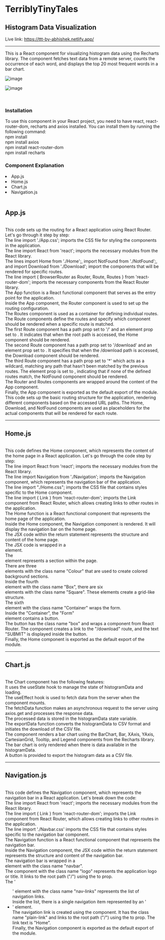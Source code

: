 <h1>TerriblyTinyTales</h1>


<h2>Histogram Data Visualization</h2>



Live link: https://ttt-by-abhishek.netlify.app/

<hr/>

This is a React component for visualizing histogram data using the Recharts library. The component fetches text data from a remote server, counts the occurrence of each word, and displays the top 20 most frequent words in a bar chart.



![image](https://github.com/AbhishekKrGhosh/terriblytinytales/assets/92973940/6e29651f-77fb-45ef-9458-8ebde3826ac2)


![image](https://github.com/AbhishekKrGhosh/terriblytinytales/assets/92973940/9bf21b84-2477-445e-b170-cc302f9dbfd3)


<br/>

<h3>Installation</h3>

To use this component in your React project, you need to have react, react-router-dom, recharts and axios installed. You can install them by running the following command:
<br/>
npm install
<br/>
npm install axios
<br/>
npm install react-router-dom
<br/>
npm install recharts
<br/>

<h3>Component Explanation </h3>
<li>App.js</li>
<li>Home.js</li>
<li>Chart.js</li>
<li>Navigation.js</li>
<br/>
<h2>App.js</h2>
<br/>
This code sets up the routing for a React application using React Router. Let's go through it step by step:
<br/>
The line import './App.css'; imports the CSS file for styling the components in the application.
<br/>
The line import React from 'react'; imports the necessary modules from the React library.
<br/>
The lines import Home from './Home';, import NotFound from './NotFound';, and import Download from './Download'; import the components that will be rendered for specific routes.
<br/>
The line import { BrowserRouter as Router, Route, Routes } from 'react-router-dom'; imports the necessary components from the React Router library.
<br/>
The App function is a React functional component that serves as the entry point for the application.
<br/>
Inside the App component, the Router component is used to set up the routing configuration.
<br/>
The Routes component is used as a container for defining individual routes.
<br/>
The Route components define the routes and specify which component should be rendered when a specific route is matched.
<br/>
The first Route component has a path prop set to '/' and an element prop set to <Home />. It indicates that when the root path is accessed, the Home component should be rendered.
<br/>
The second Route component has a path prop set to '/download' and an element prop set to <Download />. It specifies that when the /download path is accessed, the Download component should be rendered.
<br/>
The third Route component has a path prop set to '*' which acts as a wildcard, matching any path that hasn't been matched by the previous routes. The element prop is set to <NotFound />, indicating that if none of the defined routes match, the NotFound component should be rendered.
<br/>
The Router and Routes components are wrapped around the content of the App component.
<br/>
Finally, the App component is exported as the default export of the module.
<br/>
This code sets up the basic routing structure for the application, rendering different components based on the accessed URL paths. The Home, Download, and NotFound components are used as placeholders for the actual components that will be rendered for each route.
<hr/>
<h2>Home.js</h2>
<br/>
This code defines the Home component, which represents the content of the home page in a React application. Let's go through the code step by step:
<br/>
The line import React from 'react'; imports the necessary modules from the React library.
<br/>
The line import Navigation from './Navigation'; imports the Navigation component, which represents the navigation bar of the application.
<br/>
The line import "./Home.css"; imports the CSS file that contains styles specific to the Home component.
<br/>
The line import { Link } from 'react-router-dom'; imports the Link component from React Router, which allows creating links to other routes in the application.
<br/>
The Home function is a React functional component that represents the home page of the application.
<br/>
Inside the Home component, the Navigation component is rendered. It will display the navigation bar on the home page.
<br/>
The JSX code within the return statement represents the structure and content of the home page.
<br/>
The JSX code is wrapped in a <div> element.
<br/>
The <section> element represents a section within the page.
<br/>
There are three <div> elements with the class name "Colour" that are used to create colored background sections.
<br/>
Inside the fourth <div> element with the class name "Box", there are six <div> elements with the class name "Square". These elements create a grid-like structure.
<br/>
The sixth <div> element with the class name "Container" wraps the form.
<br/>
Inside the "Container", the "Form" <div> element contains a button.
<br/>
The button has the class name "box" and wraps a <Link> component from React Router. The <Link> component creates a link to the "/download" route, and the text "SUBMIT" is displayed inside the button.
<br/>
Finally, the Home component is exported as the default export of the module.
<hr/>
  <h2>Chart.js</h2>
  <br/>
The Chart component has the following features:
<br/>
It uses the useState hook to manage the state of histogramData and loading.
 <br/> 
The useEffect hook is used to fetch data from the server when the component mounts.
  <br/>
The fetchData function makes an asynchronous request to the server using axios.get and processes the response data.
  <br/>
The processed data is stored in the histogramData state variable.
  <br/>
The exportData function converts the histogramData to CSV format and initiates the download of the CSV file.
  <br/>
The component renders a bar chart using the BarChart, Bar, XAxis, YAxis, CartesianGrid, Tooltip, and Legend components from the Recharts library.
  <br/>
The bar chart is only rendered when there is data available in the histogramData.
  <br/>
A button is provided to export the histogram data as a CSV file.
  <hr/>
  <h2>Navigation.js</h2>
  <br/>
  This code defines the Navigation component, which represents the navigation bar in a React application. Let's break down the code:
<br/>
The line import React from 'react'; imports the necessary modules from the React library.
<br/>
The line import { Link } from 'react-router-dom'; imports the Link component from React Router, which allows creating links to other routes in the application.
<br/>
The line import './Navbar.css' imports the CSS file that contains styles specific to the navigation bar component.
<br/>
The Navigation function is a React functional component that represents the navigation bar.
<br/>
Inside the Navigation component, the JSX code within the return statement represents the structure and content of the navigation bar.
<br/>
The navigation bar is wrapped in a <nav> element with the class name "navbar".
<br/>
The <Link> component with the class name "logo" represents the application logo or title. It links to the root path ("/") using the to prop.
<br/>
The '<ul>' element with the class name "nav-links" represents the list of navigation links.
<br/>
Inside the list, there is a single navigation item represented by an '<li>' element.
<br/>
The navigation link is created using the <Link> component. It has the class name "plain-link" and links to the root path ("/") using the to prop. The link text is "Home".
<br/>
Finally, the Navigation component is exported as the default export of the module.
<br/>
